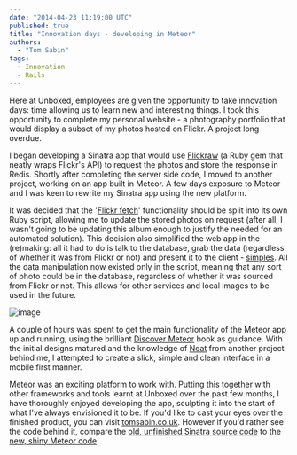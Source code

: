 ```yaml
---
date: "2014-04-23 11:19:00 UTC"
published: true
title: "Innovation days - developing in Meteor"
authors:
  - "Tom Sabin"
tags:
  - Innovation
  - Rails
---
```


Here at Unboxed, employees are given the opportunity to take innovation days: time allowing us to learn new and interesting things. I took this opportunity to complete my personal website - a photography portfolio that would display a subset of my photos hosted on Flickr. A project long overdue.

I began developing a Sinatra app that would use [Flickraw](https://github.com/hanklords/flickraw) (a Ruby gem that neatly wraps Flickr's API) to request the photos and store the response in Redis. Shortly after completing the server side code, I moved to another project, working on an app built in Meteor. A few days exposure to Meteor and I was keen to rewrite my Sinatra app using the new platform.

It was decided that the '[Flickr fetch](https://github.com/tomsabin/flickr-fetch)' functionality should be split into its own Ruby script, allowing me to update the stored photos on request (after all, I wasn't going to be updating this album enough to justify the needed for an automated solution). This decision also simplified the web app in the (re)making: all it had to do is talk to the database, grab the data (regardless of whether it was from Flickr or not) and present it to the client - [simples](https://s3-eu-west-1.amazonaws.com/unboxed-web-images/4e7602cef7f70c3551d6fca13ecb4b12.jpg). All the data manipulation now existed only in the script, meaning that any sort of photo could be in the database, regardless of whether it was sourced from Flickr or not. This allows for other services and local images to be used in the future.

![image](https://dl.dropboxusercontent.com/u/2217931/tomsabin-blog-post.png)

A couple of hours was spent to get the main functionality of the Meteor app up and running, using the brilliant [Discover Meteor](https://www.discovermeteor.com/) book as guidance. With the initial designs matured and the knowledge of [Neat](http://neat.bourbon.io/) from another project behind me, I attempted to create a slick, simple and clean interface in a mobile first manner.

Meteor was an exciting platform to work with. Putting this together with other frameworks and tools learnt at Unboxed over the past few months, I have thoroughly enjoyed developing the app, sculpting it into the start of what I've always envisioned it to be. If you'd like to cast your eyes over the finished product, you can visit [tomsabin.co.uk](http://tomsabin.co.uk). However if you'd rather see the code behind it, compare the [old, unfinished Sinatra source code](https://github.com/tomsabin/sinatra-photography-portfolio) to the [new, shiny Meteor code](https://github.com/tomsabin/photography-portfolio).
